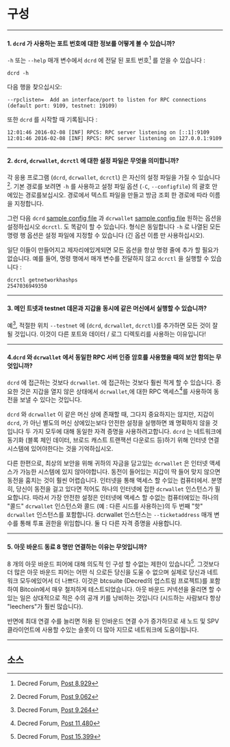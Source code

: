 # <i class="fa fa-desktop"></i> 구성 

---

#### 1. `dcrd` 가 사용하는 포트 번호에 대한 정보를 어떻게 볼 수 있습니까?

`-h` 또는 `--help` 매개 변수에서 `dcrd` 에 전달 된 포트 번호[^8929] 를 얻을 수 있습니다 :

```no-highlight
dcrd -h
```

다음 행을 찾으십시오:

```no-highlight
--rpclisten=  Add an interface/port to listen for RPC connections (default port: 9109, testnet: 19109)
```

또한 `dcrd` 를 시작할 때 기록됩니다 :

```no-highlight
12:01:46 2016-02-08 [INF] RPCS: RPC server listening on [::1]:9109
12:01:46 2016-02-08 [INF] RPCS: RPC server listening on 127.0.0.1:9109
```

---

#### 2. `dcrd`, `dcrwallet`, `dcrctl` 에 대한 설정 파일은 무엇을 의미합니까?

각 응용 프로그램 (`dcrd`, `dcrwallet`, `dcrctl`) 은 자신의 설정 파일을 가질 수 있습니다[^9055]. 기본 경로를 보려면 `-h` 를 사용하고 설정 파일 옵션 (`-C`, `--configfile`) 의 괄호 안에있는 경로를보십시오. 경로에서 텍스트 파일을 만들고 방금 조회 한 경로에 따라 이름을 지정합니다.

그런 다음 `dcrd` [sample config file](https://github.com/decred/dcrd/blob/master/sample-dcrd.conf) 과 `dcrwallet` [sample config file](https://github.com/decred/dcrwallet/blob/master/sample-dcrwallet.conf) 원하는 옵션을 설정하십시오 `dcrctl`. 도 똑같이 할 수 있습니다. 형식은 동일합니다 `-h` 로 나열된 모든 명령 행 옵션은 설정 파일에 지정할 수 있습니다 (긴 옵션 이름 만 사용하십시오).

일단 이들이 만들어지고 제자리에있게되면 모든 옵션을 항상 명령 줄에 추가 할 필요가 없습니다. 예를 들어, 명령 행에서 매개 변수를 전달하지 않고 `dcrctl` 을 실행할 수 있습니다 :

```no-highlight
dcrctl getnetworkhashps
2547036949350
```

---

#### 3. 메인 트넷과 testnet 데몬과 지갑을 동시에 같은 머신에서 실행할 수 있습니까? 

예[^9264], 적절한 위치 `--testnet` 에 (`dcrd`, `dcrwallet`, `dcrctl`)를 추가하면 모든 것이 잘될 것입니다. 이것이 다른 포트와 데이터 / 로그 디렉토리를 사용하는 이유입니다!

---

#### 4.`dcrd` 와 `dcrwallet` 에서 동일한 RPC 서버 인증 암호를 사용했을 때의 보안 함의는 무엇입니까? 

 `dcrd` 에 접근하는 것보다 `dcrwallet`. 에 접근하는 것보다 훨씬 적게 할 수 있습니다. 중요한 것은 지갑을 열지 않은 상태에서 `dcrwallet`,에 대한 RPC 액세스[^11480]를 사용하여 동전을 보낼 수 있다는 것입니다.

 `dcrd` 와 `dcrwallet` 이 같은 머신 상에 존재할 때, 그다지 중요하지는 않지만, 지갑이 `dcrd`, 가 아닌 별도의 머신 상에있는보다 안전한 설정을 실행하면 꽤 명확하지 않을 것입니다 두 가지 모두에 대해 동일한 자격 증명을 사용하려고합니다. `dcrd` 는 네트워크에 동기화 (블록 체인 데이터, 브로드 캐스트 트랜잭션 다운로드 등)하기 위해 인터넷 연결 시스템에 있어야한다는 것을 기억하십시오.

다른 한편으로, 최상의 보안을 위해 귀하의 자금을 담고있는 `dcrwallet` 은 인터넷 액세스가 가능한 시스템에 있지 않아야합니다. 동전이 들어있는 지갑이 딱 들어 맞지 않으면 동전을 훔치는 것이 훨씬 어렵습니다. 인터넷을 통해 액세스 할 수있는 컴퓨터에서. 분명히, 당신이 동전을 걸고 있다면 적어도 하나의 인터넷에 접한 `dcrwallet` 인스턴스가 필요합니다. 따라서 가장 안전한 설정은 인터넷에 액세스 할 수없는 컴퓨터에있는 하나의 "콜드" `dcrwallet` 인스턴스와 콜드 (예 : 다른 시드를 사용하는)의 두 번째 "핫" `dcrwallet` 인스턴스를 포함합니다. dcrwallet 인스턴스는 `--ticketaddress` 매개 변수를 통해 투표 권한을 위임합니다. 둘 다 다른 자격 증명을 사용합니다.

---

#### 5. 아웃 바운드 동료 8 명만 연결하는 이유는 무엇입니까? 

8 개의 아웃 바운드 피어에 대해 의도적 인 구성 할 수없는 제한이 있습니다[^15399]. 그것보다 더 많은 아웃 바운드 피어는 어떤 식 으로든 당신을 도울 수 없으며 실제로 당신과 네트워크 모두에있어서 더 나쁘다. 이것은 btcsuite (Decred의 업스트림 프로젝트)를 포함하여 Bitcoin에서 매우 철저하게 테스트되었습니다. 아웃 바운드 커넥션을 올리면 할 수있는 일은 상대적으로 적은 수의 공개 키를 낭비하는 것입니다 (시드하는 사람보다 항상 "leechers"가 훨씬 많습니다).

반면에 최대 연결 수를 늘리면 허용 된 인바운드 연결 수가 증가하므로 새 노드 및 SPV 클라이언트에 사용할 수있는 슬롯이 더 많아 지므로 네트워크에 도움이됩니다.

---

## <i class="fa fa-book"></i> 소스 

[^8929]: Decred Forum, [Post 8,929](https://forum.decred.org/threads/600/#post-8929)
[^9055]: Decred Forum, [Post 9,062](https://forum.decred.org/threads/472/page-12#post-9062)
[^9264]: Decred Forum, [Post 9,264](https://forum.decred.org/threads/626/#post-9264)
[^11480]: Decred Forum, [Post 11,480](https://forum.decred.org/threads/428/#post-11480)
[^15399]: Decred Forum, [Post 15,399](https://forum.decred.org/threads/1371/page-2#post-15399)
